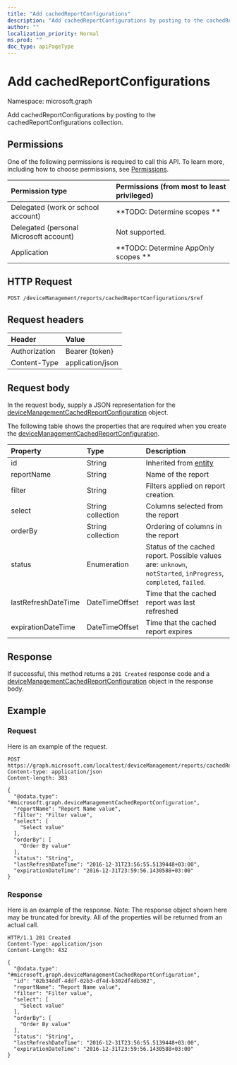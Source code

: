 ```yaml
---
title: "Add cachedReportConfigurations"
description: "Add cachedReportConfigurations by posting to the cachedReportConfigurations collection."
author: ""
localization_priority: Normal
ms.prod: ""
doc_type: apiPageType
---
```


# Add cachedReportConfigurations

Namespace: microsoft.graph

Add cachedReportConfigurations by posting to the cachedReportConfigurations collection.

## Permissions
One of the following permissions is required to call this API. To learn more, including how to choose permissions, see [Permissions](/concepts/permissions-reference.md).

|Permission type|Permissions (from most to least privileged)|
|:---|:---|
|Delegated (work or school account)|**TODO: Determine scopes **|
|Delegated (personal Microsoft account)|Not supported.|
|Application|**TODO: Determine AppOnly scopes **|

## HTTP Request
<!-- {
  "blockType": "ignored"
}
-->
``` http
POST /deviceManagement/reports/cachedReportConfigurations/$ref
```

## Request headers
|Header|Value|
|:---|:---|
|Authorization|Bearer {token}|
|Content-Type|application/json|

## Request body
In the request body, supply a JSON representation for the [deviceManagementCachedReportConfiguration](../resources/devicemanagementcachedreportconfiguration.md) object.

The following table shows the properties that are required when you create the [deviceManagementCachedReportConfiguration](../resources/devicemanagementcachedreportconfiguration.md).

|Property|Type|Description|
|:---|:---|:---|
|id|String| Inherited from [entity](../resources/entity.md)|
|reportName|String|Name of the report|
|filter|String|Filters applied on report creation.|
|select|String collection|Columns selected from the report|
|orderBy|String collection|Ordering of columns in the report|
|status|Enumeration|Status of the cached report. Possible values are: `unknown`, `notStarted`, `inProgress`, `completed`, `failed`.|
|lastRefreshDateTime|DateTimeOffset|Time that the cached report was last refreshed|
|expirationDateTime|DateTimeOffset|Time that the cached report expires|



## Response
If successful, this method returns a `201 Created` response code and a [deviceManagementCachedReportConfiguration](../resources/devicemanagementcachedreportconfiguration.md) object in the response body.

## Example

### Request
Here is an example of the request.
<!-- {
  "blockType": "request",
  "name": "create_devicemanagementcachedreportconfiguration_from_"
}
-->
``` http
POST https://graph.microsoft.com/localtest/deviceManagement/reports/cachedReportConfigurations
Content-type: application/json
Content-length: 383

{
  "@odata.type": "#microsoft.graph.deviceManagementCachedReportConfiguration",
  "reportName": "Report Name value",
  "filter": "Filter value",
  "select": [
    "Select value"
  ],
  "orderBy": [
    "Order By value"
  ],
  "status": "String",
  "lastRefreshDateTime": "2016-12-31T23:56:55.5139448+03:00",
  "expirationDateTime": "2016-12-31T23:59:56.1430588+03:00"
}
```

### Response
Here is an example of the response. Note: The response object shown here may be truncated for brevity. All of the properties will be returned from an actual call.
<!-- {
  "blockType": "response",
  "truncated": true,
  "@odata.type": "microsoft.graph.devicemanagementcachedreportconfiguration"
}
-->
``` http
HTTP/1.1 201 Created
Content-Type: application/json
Content-Length: 432

{
  "@odata.type": "#microsoft.graph.deviceManagementCachedReportConfiguration",
  "id": "02b34ddf-4ddf-02b3-df4d-b302df4db302",
  "reportName": "Report Name value",
  "filter": "Filter value",
  "select": [
    "Select value"
  ],
  "orderBy": [
    "Order By value"
  ],
  "status": "String",
  "lastRefreshDateTime": "2016-12-31T23:56:55.5139448+03:00",
  "expirationDateTime": "2016-12-31T23:59:56.1430588+03:00"
}
```

